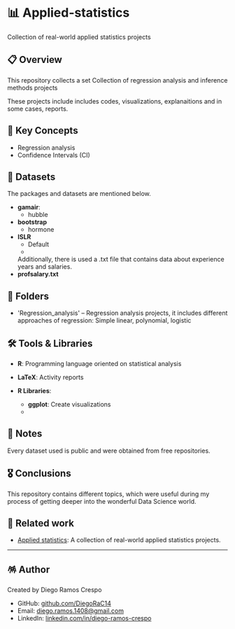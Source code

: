 # 📊 Applied-statistics
Collection of real-world applied statistics projects

## 📋 Overview

This repository collects a set Collection of regression analysis and inference methods projects

These projects include includes codes, visualizations, explanaitions and in some cases, reports.

## 🧠 Key Concepts

- Regression analysis
- Confidence Intervals (CI)


## 📖 Datasets

The packages and datasets are mentioned below.

- **gamair**:
    - hubble
- **bootstrap**
    - hormone
- **ISLR**
    - Default
    - 
  Additionally, there is used a .txt file that contains data about experience years and salaries.
- **profsalary.txt**

## 📂 Folders

- 'Regression_analysis' – Regression analysis projects, it includes different approaches of regression: Simple linear, polynomial, logistic  


## 🛠️ Tools & Libraries

- **R**: Programming language oriented on statistical analysis
- **LaTeX**: Activity reports

- **R Libraries**:
    - **ggplot**: Create visualizations
    - 
## 📌 Notes

Every dataset used is public and were obtained from free repositories.

## 🎖️ Conclusions

This repository contains different topics, which were useful during my process of getting deeper into the wonderful Data Science world. 

## 📎 Related work

- [Applied statistics](https://github.com/DiegoRaC14/Data-science-projects): A collection of real-world applied statistics projects.

---
## 🪅 Author

Created by Diego Ramos Crespo
- GitHub: [github.com/DiegoRaC14](https://github.com/DiegoRaC14)  
- Email: diego.ramos.1408@gmail.com
- LinkedIn: [linkedin.com/in/diego-ramos-crespo](https://www.linkedin.com/in/diego-ramos-crespo)
